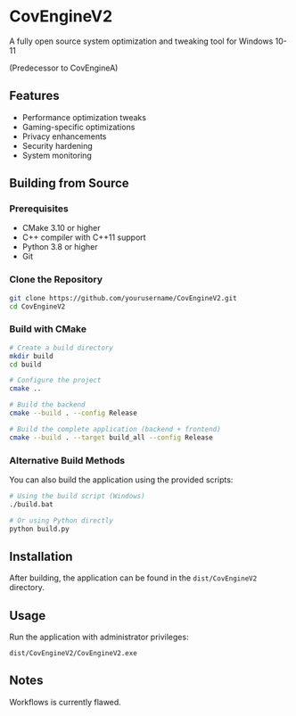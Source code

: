 # CovEngineV2

A fully open source system optimization and tweaking tool for Windows 10-11

(Predecessor to CovEngineA)

## Features

- Performance optimization tweaks
- Gaming-specific optimizations
- Privacy enhancements
- Security hardening
- System monitoring

## Building from Source

### Prerequisites

- CMake 3.10 or higher
- C++ compiler with C++11 support
- Python 3.8 or higher
- Git

### Clone the Repository

```bash
git clone https://github.com/yourusername/CovEngineV2.git
cd CovEngineV2
```

### Build with CMake

```bash
# Create a build directory
mkdir build
cd build

# Configure the project
cmake ..

# Build the backend
cmake --build . --config Release

# Build the complete application (backend + frontend)
cmake --build . --target build_all --config Release
```

### Alternative Build Methods

You can also build the application using the provided scripts:

```bash
# Using the build script (Windows)
./build.bat

# Or using Python directly
python build.py
```

## Installation

After building, the application can be found in the `dist/CovEngineV2` directory.

## Usage

Run the application with administrator privileges:

```
dist/CovEngineV2/CovEngineV2.exe
```

## Notes

Workflows is currently flawed.
